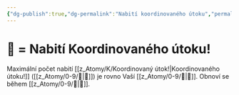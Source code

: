 ```yaml
---
{"dg-publish":true,"dg-permalink":"Nabití koordinovaného útoku","permalink":"/Nabití koordinovaného útoku/"}
---
```


# 🔀 = Nabití Koordinovaného útoku!
Maximální počet nabití [[z_Atomy/K/Koordinovaný útok!\|Koordinovaného útoku!]] ([[z_Atomy/0-9/🔀\|🔀]]) je rovno Vaší [[z_Atomy/0-9/📖\|📖]]. Obnoví se během [[z_Atomy/0-9/🔋\|🔋]].